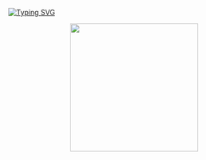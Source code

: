 [![Typing SVG](https://readme-typing-svg.demolab.com?font=Fira+Code&duration=1800&pause=1000&color=289DFF&width=435&lines=Hi+there!+%F0%9F%91%8B;My+name+is+Youssef)](https://git.io/typing-svg)


<div style="text-align:center;">
    <img src="https://raw.githubusercontent.com/mayankchaudhary26/Cool-Readme-ideas/master/data/octocat/baracktocat.jpg" width="256" style="display:block; margin:auto;"/>
</div>

<!--

<img src = "" width = "256"/> 


**YC-ARCH1/YC-ARCH1** is a ✨ _special_ ✨ repository because its `README.md` (this file) appears on your GitHub profile.

Here are some ideas to get you started:

- 🔭 I’m currently working on ...
- 🌱 I’m currently learning ...
- 👯 I’m looking to collaborate on ...
- 🤔 I’m looking for help with ...
- 💬 Ask me about ...
- 📫 How to reach me: ...
- 😄 Pronouns: ...
- ⚡ Fun fact: ...
-->
